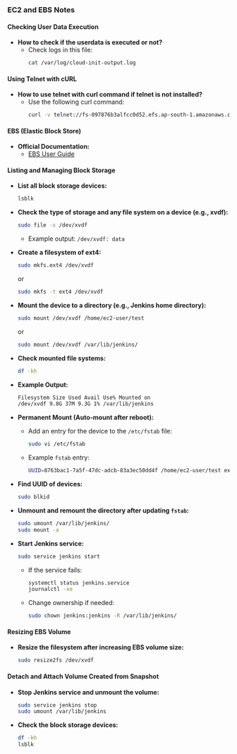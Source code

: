 ### EC2 and EBS Notes

#### Checking User Data Execution
- **How to check if the userdata is executed or not?**
  - Check logs in this file:
    ```bash
    cat /var/log/cloud-init-output.log
    ```

#### Using Telnet with cURL
- **How to use telnet with curl command if telnet is not installed?**
  - Use the following curl command:
    ```bash
    curl -v telnet://fs-097876b3alfcc0d52.efs.ap-south-1.amazonaws.com:2049
    ```

#### EBS (Elastic Block Store)
- **Official Documentation:**
  - [EBS User Guide](https://docs.aws.amazon.com/ebs/latest/userguide/ebs-using-volumes.html)

#### Listing and Managing Block Storage

- **List all block storage devices:**
  ```bash
  lsblk
  ```

- **Check the type of storage and any file system on a device (e.g., xvdf):**
  ```bash
  sudo file -s /dev/xvdf
  ```
  - Example output: `/dev/xvdf: data`

- **Create a filesystem of ext4:**
  ```bash
  sudo mkfs.ext4 /dev/xvdf
  ```
  or
  ```bash
  sudo mkfs -t ext4 /dev/xvdf
  ```

- **Mount the device to a directory (e.g., Jenkins home directory):**
  ```bash
  sudo mount /dev/xvdf /home/ec2-user/test
  ```
  or
  ```bash
  sudo mount /dev/xvdf /var/lib/jenkins/
  ```

- **Check mounted file systems:**
  ```bash
  df -kh
  ```

- **Example Output:**
  ```bash
  Filesystem Size Used Avail Use% Mounted on
  /dev/xvdf 9.8G 37M 9.3G 1% /var/lib/jenkins
  ```

- **Permanent Mount (Auto-mount after reboot):**
  - Add an entry for the device to the `/etc/fstab` file:
    ```bash
    sudo vi /etc/fstab
    ```
  - Example `fstab` entry:
    ```bash
    UUID=8763bac1-7a5f-47dc-adcb-83a3ec50dd4f /home/ec2-user/test ext4 defaults,nofail 0 2
    ```

- **Find UUID of devices:**
  ```bash
  sudo blkid
  ```

- **Unmount and remount the directory after updating `fstab`:**
  ```bash
  sudo umount /var/lib/jenkins/
  sudo mount -a
  ```

- **Start Jenkins service:**
  ```bash
  sudo service jenkins start
  ```
  - If the service fails:
    ```bash
    systemctl status jenkins.service
    journalctl -xe
    ```
  - Change ownership if needed:
    ```bash
    sudo chown jenkins:jenkins -R /var/lib/jenkins/
    ```

#### Resizing EBS Volume

- **Resize the filesystem after increasing EBS volume size:**
  ```bash
  sudo resize2fs /dev/xvdf
  ```

#### Detach and Attach Volume Created from Snapshot

- **Stop Jenkins service and unmount the volume:**
  ```bash
  sudo service jenkins stop
  sudo umount /var/lib/jenkins
  ```

- **Check the block storage devices:**
  ```bash
  df -kh
  lsblk
  ```
